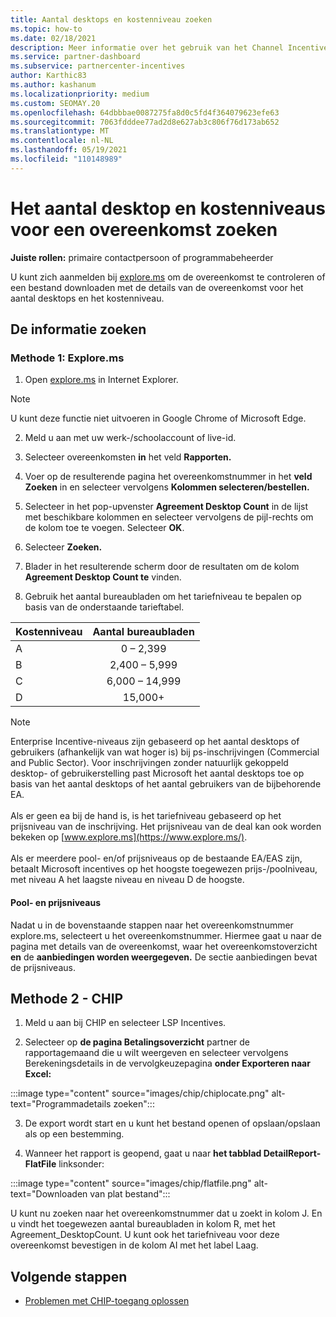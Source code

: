 ```yaml
---
title: Aantal desktops en kostenniveau zoeken
ms.topic: how-to
ms.date: 02/18/2021
description: Meer informatie over het gebruik van het Channel Incentives Platform (CHIP) om informatie over het aantal desktops en het kostenniveau voor een overeenkomst te vinden.
ms.service: partner-dashboard
ms.subservice: partnercenter-incentives
author: Karthic83
ms.author: kashanum
ms.localizationpriority: medium
ms.custom: SEOMAY.20
ms.openlocfilehash: 64dbbbae0087275fa8d0c5fd4f364079623efe63
ms.sourcegitcommit: 7063fdddee77ad2d8e627ab3c806f76d173ab652
ms.translationtype: MT
ms.contentlocale: nl-NL
ms.lasthandoff: 05/19/2021
ms.locfileid: "110148989"
---
```

# <a name="locate-the-desktop-count-and-fee-level-for-an-agreement"></a>Het aantal desktop en kostenniveaus voor een overeenkomst zoeken

**Juiste rollen:** primaire contactpersoon of programmabeheerder

U kunt zich aanmelden bij [explore.ms](https://www.explore.ms/) om de overeenkomst te controleren of een bestand downloaden met de details van de overeenkomst voor het aantal desktops en het kostenniveau.

## <a name="to-locate-the-information"></a>De informatie zoeken

### <a name="method-1--explorems"></a>Methode 1: Explore.ms

1. Open [explore.ms](https://www.explore.ms/) in Internet Explorer. 

>[!Note]
>U kunt deze functie niet uitvoeren in Google Chrome of Microsoft Edge.

2. Meld u aan met uw werk-/schoolaccount of live-id.  

3. Selecteer overeenkomsten **in** het veld **Rapporten.**

4. Voer op de resulterende pagina het overeenkomstnummer in het **veld Zoeken** in en selecteer vervolgens **Kolommen selecteren/bestellen.**

5. Selecteer in het pop-upvenster **Agreement Desktop Count** in de lijst met beschikbare kolommen en selecteer vervolgens de pijl-rechts om de kolom toe te voegen. Selecteer **OK**.

6. Selecteer **Zoeken.**

7. Blader in het resulterende scherm door de resultaten om de kolom **Agreement Desktop Count te** vinden. 

8. Gebruik het aantal bureaubladen om het tariefniveau te bepalen op basis van de onderstaande tarieftabel.  

| Kostenniveau | Aantal bureaubladen |
| ------ | :-----------: |
|  A | 0 – 2,399    |
|  B | 2,400 – 5,999    |
|  C | 6,000 – 14,999    |
|  D | 15,000+   |

>[!NOTE]
>Enterprise Incentive-niveaus zijn gebaseerd op het aantal desktops of gebruikers (afhankelijk van wat hoger is) bij ps-inschrijvingen (Commercial and Public Sector). Voor inschrijvingen zonder natuurlijk gekoppeld desktop- of gebruikerstelling past Microsoft het aantal desktops toe op basis van het aantal desktops of het aantal gebruikers van de bijbehorende EA. <br><br>Als er geen ea bij de hand is, is het tariefniveau gebaseerd op het prijsniveau van de inschrijving. Het prijsniveau van de deal kan ook worden bekeken op [www.explore.ms](https://www.explore.ms/). <br><br>Als er meerdere pool- en/of prijsniveaus op de bestaande EA/EAS zijn, betaalt Microsoft incentives op het hoogste toegewezen prijs-/poolniveau, met niveau A het laagste niveau en niveau D de hoogste.

#### <a name="pool-and-pricing-levels"></a>Pool- en prijsniveaus

Nadat u in de bovenstaande stappen naar het overeenkomstnummer explore.ms, selecteert u het overeenkomstnummer. Hiermee gaat u naar de pagina met details van de overeenkomst, waar het overeenkomstoverzicht **en** de **aanbiedingen worden weergegeven.** De sectie aanbiedingen bevat de prijsniveaus.

## <a name="method-2---chip"></a>Methode 2 - CHIP

1. Meld u aan bij CHIP en selecteer LSP Incentives.

2. Selecteer op **de pagina Betalingsoverzicht** partner de rapportagemaand die u wilt weergeven en selecteer vervolgens Berekeningsdetails in de vervolgkeuzepagina **onder Exporteren naar Excel:** 

:::image type="content" source="images/chip/chiplocate.png" alt-text="Programmadetails zoeken":::

3. De export wordt start en u kunt het bestand openen of opslaan/opslaan als op een bestemming.

4. Wanneer het rapport is geopend, gaat u naar **het tabblad DetailReport-FlatFile** linksonder:

:::image type="content" source="images/chip/flatfile.png" alt-text="Downloaden van plat bestand":::

U kunt nu zoeken naar het overeenkomstnummer dat u zoekt in kolom J. En u vindt het toegewezen aantal bureaubladen in kolom R, met het Agreement_DesktopCount. U kunt ook het tariefniveau voor deze overeenkomst bevestigen in de kolom AI met het label Laag.

## <a name="next-steps"></a>Volgende stappen

- [Problemen met CHIP-toegang oplossen](chip-access-trouble.md)
